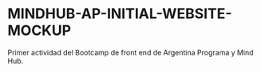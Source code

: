 # MINDHUB-AP-INITIAL-WEBSITE-MOCKUP
Primer actividad del Bootcamp de front end de Argentina Programa y Mind Hub.

